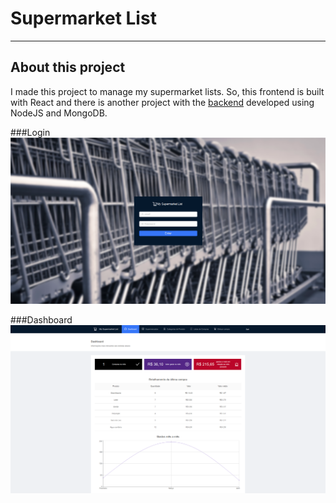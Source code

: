 # Supermarket List

----
## About this project
I made this project to manage my supermarket lists. So, this frontend is built with React and there is another project with the [backend](https://github.com/rafael-acerqueira/supermarket-list-backend) developed using NodeJS and MongoDB.

###Login
![Login](https://raw.githubusercontent.com/rafael-acerqueira/supermarket-list-frontend/master/src/screenshots/Login.png)

###Dashboard
![Dashboard](https://raw.githubusercontent.com/rafael-acerqueira/supermarket-list-frontend/master/src/screenshots/Dashboard.png)